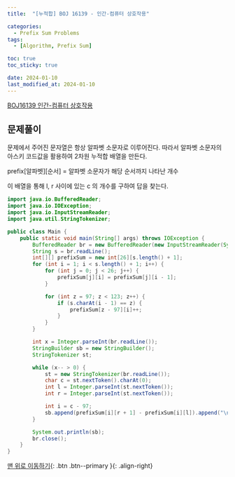 ```yaml
---
title:  "[누적합] BOJ 16139 - 인간-컴퓨터 상호작용" 

categories:
  - Prefix Sum Problems
tags:
  - [Algorithm, Prefix Sum]

toc: true
toc_sticky: true

date: 2024-01-10
last_modified_at: 2024-01-10
---
```


[BOJ16139 인간-컴퓨터 상호작용](https://www.acmicpc.net/problem/16139)



## 문제풀이

문제에서 주어진 문자열은 항상 알파벳 소문자로 이루어진다. 따라서 알파벳 소문자의 아스키 코드값을 활용하여 2차원 누적합 배열을 만든다.

prefix[알파벳][순서] = 알파벳 소문자가 해당 순서까지 나타난 개수

이 배열을 통해 l, r 사이에 있는 c 의 개수를 구하여 답을 찾는다.

```java
import java.io.BufferedReader;
import java.io.IOException;
import java.io.InputStreamReader;
import java.util.StringTokenizer;

public class Main {
    public static void main(String[] args) throws IOException {
        BufferedReader br = new BufferedReader(new InputStreamReader(System.in));
        String s = br.readLine();
        int[][] prefixSum = new int[26][s.length() + 1];
        for (int i = 1; i < s.length() + 1; i++) {
            for (int j = 0; j < 26; j++) {
                prefixSum[j][i] = prefixSum[j][i - 1];
            }

            for (int z = 97; z < 123; z++) {
                if (s.charAt(i - 1) == z) {
                    prefixSum[z - 97][i]++;
                }
            }
        }

        int x = Integer.parseInt(br.readLine());
        StringBuilder sb = new StringBuilder();
        StringTokenizer st;

        while (x-- > 0) {
            st = new StringTokenizer(br.readLine());
            char c = st.nextToken().charAt(0);
            int l = Integer.parseInt(st.nextToken());
            int r = Integer.parseInt(st.nextToken());

            int i = c - 97;
            sb.append(prefixSum[i][r + 1] - prefixSum[i][l]).append("\n");
        }

        System.out.println(sb);
        br.close();
    }
}
```


[맨 위로 이동하기](#){: .btn .btn--primary }{: .align-right}
